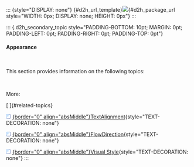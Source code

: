 ::: {style="DISPLAY: none"}
[](ms-xhelp:///?Id=d2h_url_template){#d2h_url_template}![](!package_url!){#d2h_package_url style="WIDTH: 0px; DISPLAY: none; HEIGHT: 0px"}
:::

::: {.d2h_secondary_topic style="PADDING-BOTTOM: 10pt; MARGIN: 0pt; PADDING-LEFT: 0pt; PADDING-RIGHT: 0pt; PADDING-TOP: 0pt"}
#### Appearance

 

This section provides information on the following topics:

 

More:

[ ]{#related-topics}

[![](../button.gif){border="0" align="absMiddle"}TextAlignment](ms-xhelp:///?Id=777e39db-5786-4096-a5bc-6b63edd33dfb){style="TEXT-DECORATION: none"}

[![](../button.gif){border="0" align="absMiddle"}FlowDirection](ms-xhelp:///?Id=3b13714b-1409-4c3d-ba3d-3d75e3dd0b2c){style="TEXT-DECORATION: none"}

[![](../button.gif){border="0" align="absMiddle"}Visual Style](ms-xhelp:///?Id=acd2ce97-4d8f-4b61-9979-687cb8322df0){style="TEXT-DECORATION: none"}
:::

